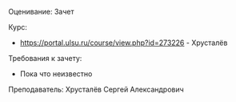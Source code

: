 Оценивание: Зачет

Курс:
- https://portal.ulsu.ru/course/view.php?id=273226 - Хрусталёв

Требования к зачету: 
- Пока что неизвестно

Преподаватель: Хрусталёв Сергей Александрович
